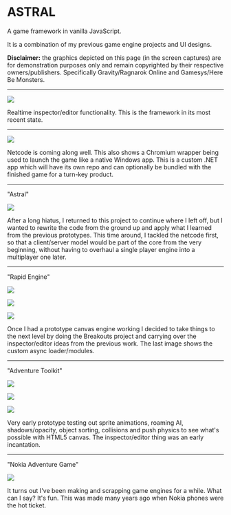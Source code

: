 # ASTRAL

A game framework in vanilla JavaScript.

It is a combination of my previous game engine projects and UI designs.

**Disclaimer:** the graphics depicted on this page (in the screen captures) are for demonstration purposes only and remain copyrighted by their respective owners/publishers. Specifically Gravity/Ragnarok Online and Gamesys/Here Be Monsters.

----

![](https://thumbs.gfycat.com/ShorttermEducatedApisdorsatalaboriosa-size_restricted.gif)

Realtime inspector/editor functionality. This is the framework in its most recent state.

----

![](https://thumbs.gfycat.com/FocusedEnormousAnemone-size_restricted.gif)

Netcode is coming along well. This also shows a Chromium wrapper being used to launch the game like a native Windows app. This is a custom .NET app which will have its own repo and can optionally be bundled with the finished game for a turn-key product.

----

"Astral"

![](https://thumbs.gfycat.com/PreciousMiniatureCorydorascatfish-size_restricted.gif)

After a long hiatus, I returned to this project to continue where I left off, but I wanted to rewrite the code from the ground up and apply what I learned from the previous prototypes. This time around, I tackled the netcode first, so that a client/server model would be part of the core from the very beginning, without having to overhaul a single player engine into a multiplayer one later.

----

"Rapid Engine"

![](https://thumbs.gfycat.com/CalmReflectingCamel-size_restricted.gif)

![](https://thumbs.gfycat.com/InsidiousLeadingBighorn-size_restricted.gif)

![](https://thumbs.gfycat.com/GrossAgileHippopotamus-size_restricted.gif)

Once I had a prototype canvas engine working I decided to take things to the next level by doing the Breakouts project and carrying over the inspector/editor ideas from the previous work. The last image shows the custom async loader/modules.

----

"Adventure Toolkit"

![](https://thumbs.gfycat.com/HopefulGlaringEeve-size_restricted.gif)

![](https://thumbs.gfycat.com/RequiredAlarmedBanteng-size_restricted.gif)

![](https://thumbs.gfycat.com/YellowishKindheartedCopperhead-size_restricted.gif)

Very early prototype testing out sprite animations, roaming AI, shadows/opacity, object sorting, collisions and push physics to see what's possible with HTML5 canvas. The inspector/editor thing was an early incantation.

----

"Nokia Adventure Game"

![](https://thumbs.gfycat.com/SentimentalNeedyArctichare-size_restricted.gif)

It turns out I've been making and scrapping game engines for a while. What can I say? It's fun. This was made many years ago when Nokia phones were the hot ticket.
